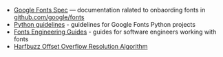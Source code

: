  - [Google Fonts Spec](./spec) — documentation ralated to onbaording fonts in [github.com/google/fonts](http://github.com/google/fonts)
 - [Python guidelines](./python.md) - guidelines for Google Fonts Python projects
 - [Fonts Engineering Guides](https://rsheeter.github.io) - guides for software engineers working with fonts
 - [Harfbuzz Offset Overflow Resolution Algorithm](./harfbuzz_overflow_resolution.md)
